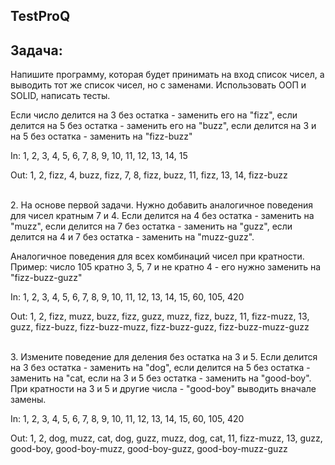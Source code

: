 ## TestProQ
## Задача: 

Напишите программу, которая будет принимать на вход список чисел, а выводить тот же список чисел, но с заменами. Использовать ООП и SOLID,  написать тесты.

Если число делится на 3 без остатка - заменить его на "fizz", если делится на 5 без остатка - заменить его на "buzz", если делится на 3 и на 5 без остатка - заменить на "fizz-buzz"

In: 1, 2, 3, 4, 5, 6, 7, 8, 9, 10, 11, 12, 13, 14, 15

Out: 1, 2, fizz, 4, buzz, fizz, 7, 8, fizz, buzz, 11, fizz, 13, 14, fizz-buzz

<br>2. На основе первой задачи. Нужно добавить аналогичное поведения для чисел кратным 7 и 4. Если делится на 4 без остатка - заменить на "muzz", если делится на 7 без остатка - заменить на "guzz", если делится на 4 и 7 без остатка - заменить на "muzz-guzz".

Аналогичное поведения для всех комбинаций чисел при кратности.
Пример: число 105 кратно 3, 5, 7 и не кратно 4 - его нужно заменить на "fizz-buzz-guzz"

In:
1, 2, 3, 4, 5, 6, 7, 8, 9, 10, 11, 12, 13, 14, 15, 60, 105, 420

Out:
1, 2, fizz, muzz, buzz, fizz, guzz, muzz, fizz, buzz, 11, fizz-muzz, 13, guzz, fizz-buzz, fizz-buzz-muzz, fizz-buzz-guzz, fizz-buzz-muzz-guzz

<br>3. Измените поведение для деления без остатка на 3 и 5. Если делится на 3 без остатка - заменить на "dog", если делится на 5 без остатка - заменить на "cat, если на 3 и 5 без остатка - заменить на "good-boy".
При кратности на 3 и 5 и другие числа - "good-boy" выводить вначале замены.

In:
1, 2, 3, 4, 5, 6, 7, 8, 9, 10, 11, 12, 13, 14, 15, 60, 105, 420

Out:
1, 2, dog, muzz, cat, dog, guzz, muzz, dog, cat, 11, fizz-muzz, 13, guzz, good-boy, good-boy-muzz, good-boy-guzz, good-boy-muzz-guzz
